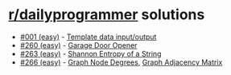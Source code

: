 # [r/dailyprogrammer](https://www.reddit.com/r/dailyprogrammer) solutions

* [#001 (easy)](https://www.reddit.com/r/dailyprogrammer/comments/pih8x/easy_challenge_1/) - [Template data input/output](rust/template_user_data/src/main.rs)
* [#260 (easy)](https://www.reddit.com/r/dailyprogrammer/comments/4cb7eh) - [Garage Door Opener](rust/garage_door_opener/src/main.rs)
* [#263 (easy)](https://www.reddit.com/r/dailyprogrammer/comments/4fc896/20160418_challenge_263_easy_calculating_shannon/) - [Shannon Entropy of a String](rust/shannon_entropy/src/main.rs)
* [#266 (easy)](https://www.reddit.com/r/dailyprogrammer/comments/4ijtrt/20160509_challenge_266_easy_basic_graph/) - [Graph Node Degrees](rust/graph_node_degrees/src/main.rs), [Graph Adjacency Matrix](rust/graph_adjacency_matrix/src/main.rs)

